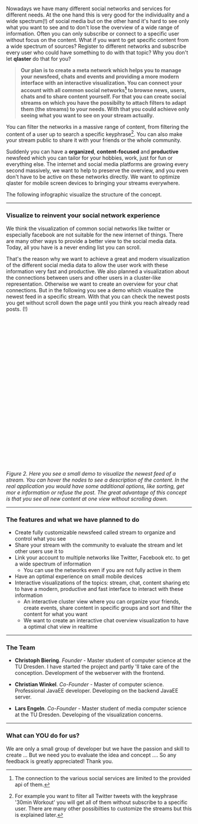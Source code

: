 
<!--#### Reinvent social media with streams. Filter for content not for the user, everywhere.-->

Nowadays we have many different social networks and services for different needs. At the one hand this is very good for the individuality and a wide spectrum(!) of social media but on the other hand it's hard to see only what you want to see and to don't lose the overview of a wide range of information. Often you can only subscribe or connect to a specific user without focus on the content. What if you want to get specific content from a wide spectrum of sources? Register to different networks and subscribe every user who could have something to do with that topic? Why you don't let **qlaster** do that for you?

> **Our plan is to create a meta network which helps you to manage your newsfeed, chats and events and providing a more modern interface with an interactive visualization.
You can connect your account with all common social networks[^1] to browse news, users, chats and to share content yourself. For that you can create social streams on which you have the possibilty to attach filters to adapt them (the streams) to your needs. With that you could achieve only seeing what you want to see on your stream actually.**

You can filter the networks in a massive range of content, from filtering the content of a user up to search a specific keyphrase[^2]. You can also make your stream public to share it with your friends or the whole community.

Suddenly you can have a **organized**, **content-focused** and **productive** newsfeed which you can tailor for your hobbies, work, just for fun or everything else. The internet and social media platforms are growing every second massively, we want to help to preserve the overview, and you even don't have to be active on these networks directly.
We want to optimize qlaster for mobile screen devices to bringing your streams everywhere.

The following infographic visualize the structure of the concept.

<!--![info](images/infographic.png "info")

_Figure 1. With qlaster you can create multiple streams to have a customized newsfeed provided by qlaster and other linked services like Twitter or Instagram._-->

---

### Visualize to reinvent your social network experience

We think the visualization of common social networks like twitter or especially facebook are not suitable for the new internet of things. There are many other ways to provide a better view to the social media data. Today, all you have is a never ending list you can scroll.

That's the reason why we want to achieve a great and modern visualization of the different social media data to allow the user work with these information very fast and productive. We also planned a visualization about the connections between users and other users in a cluster-like representation. Otherwise we want to create an overview for your chat connections.
But in the following you see a demo which visualize the newest feed in a specific stream. With that you can check the newest posts you get without scroll down the page until you think you reach already read posts. (!)

<div class="demo-wrapper">
    <div class="tooltip">
        <div class="avatar">
            <img src=""/>
        </div>
        <div class="info">
            <div class="author"></div>
            <div class="date"></div>
        </div>
        <div class="text"></div>
        <div class="image">
            <img src=""/>
        </div>
    </div>
    <svg id="newestFeedVisDemo" width="400" height="400"></svg>
</div>


<script src='js/jquery.min.js'>{newline}</script>
<script src='js/d3.min.js'>{newline}</script>
<script src='js/nodeGridDemo.js'>{newline}</script>
<script src='js/snippets/feedData.js'>{newline}</script>
<script src='js/snippets/newestFeedVisDemo.js'>{newline}</script>
_Figure 2. Here you see a small demo to visualize the newest feed of a stream. You can hover the nodes to see a
description of the content. In the real application you would have some additional options, like sorting, get mor e information or refuse the post. The great advantage of this concept is that you see all new content at one view without scrolling down._

<!--![streams](images/stream-big.png "streams")-->

---

### The features and what we have planned to do

- Create fully customizable newsfeed called stream to organize and control what you see
- Share your stream with the community to evaluate the stream and let other users use it to
- Link your account to multiple networks like Twitter, Facebook etc. to get a wide spectrum of information
    - You can use the networks even if you are not fully active in them
- Have an optimal experience on small mobile devices
- Interactive visualizations of the topics: stream, chat, content sharing etc to have a modern, productive and fast interface to interact with these information
    - An interactive cluster view where you can organize your friends, create events, share content in specific groups and sort and filter the content for what you want
    - We want to create an interactive chat overview visualization to have a optimal chat view in realtime

---

### The Team

- **Christoph Biering**. _Founder_ - Master student of computer science at the TU Dresden. I have started the project and partly 'll take care of the conception. Development of the webserver with the frontend.

- **Christian Winkel**. _Co-Founder_ - Master of computer science. Professional JavaEE developer. Developing on the backend JavaEE server.

- **Lars Engeln**. _Co-Founder_ - Master student of media computer science at the TU Dresden. Developing of the visualization concerns.

---

### What can YOU do for us?
We are only a small group of developer but we have the passion and skill to create ...
But we need you to evaluate the idea and concept .... So any feedback is greatly appreciated! Thank you.

[^1]: The connection to the various social services are limited to the provided api of them.
[^2]: For example you want to filter all Twitter tweets with the keyphrase '30min Workout' you will get all of them without subscribe to a specific user. There are many other possibilties to customize the streams but this is explained later.
